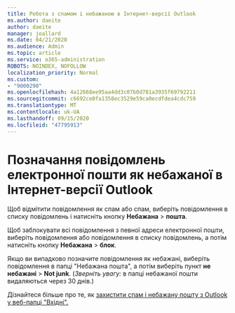 ```yaml
---
title: Робота з спамом і небажаною в Інтернет-версії Outlook
ms.author: daeite
author: daeite
manager: joallard
ms.date: 04/21/2020
ms.audience: Admin
ms.topic: article
ms.service: o365-administration
ROBOTS: NOINDEX, NOFOLLOW
localization_priority: Normal
ms.custom:
- "9000290"
ms.openlocfilehash: 4a12668ee95aa4dd3c07b0d781a3935f69792211
ms.sourcegitcommit: c6692ce0fa1358ec3529e59ca0ecdfdea4cdc759
ms.translationtype: MT
ms.contentlocale: uk-UA
ms.lasthandoff: 09/15/2020
ms.locfileid: "47795913"
---
```

# <a name="mark-email-messages-as-junk-in-outlook-on-the-web"></a>Позначання повідомлень електронної пошти як небажаної в Інтернет-версії Outlook

Щоб відмітити повідомлення як спам або спам, виберіть повідомлення в списку повідомлень і натисніть кнопку **Небажана**  >  **пошта**.

Щоб заблокувати всі повідомлення з певної адреси електронної пошти, виберіть повідомлення або повідомлення в списку повідомлень, а потім натисніть кнопку **Небажана**  >  **блок**.

Якщо ви випадково позначите повідомлення як небажані, виберіть повідомлення в папці "Небажана пошта", а потім виберіть пункт **не небажані**  >  **Not junk**. (*Зверніть увагу:* в папці небажаної пошти видаляються через 30 днів.)

Дізнайтеся більше про те, як [захистити спам і небажану пошту з Outlook у веб-папці "Вхідні".](https://support.office.com/article/db786e79-54e2-40cc-904f-d89d57b7f41d)